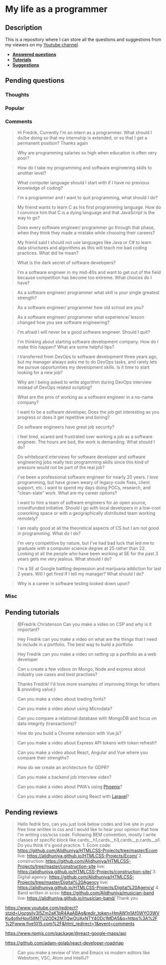 # My life as a programmer

## Description

This is a repository where I can store all the 
questions and suggestions from my viewers on my [Youtube channel](https://www.youtube.com/user/Fidde12345).

* **[Answered questions](https://www.youtube.com/playlist?list=PLBAZWBMYeVYjXogYQDd1rwVI0c5YoioqU)**
* **[Tutorials](./tutorials.md)**
* **[Suggestions](./suggestions.md)**

## Pending questions

### Thoughts

### Popular

### Comments

> Hi Fredrik, Currently I'm an intern as a programmer. What should I do/be doing so that my internship is extended, or so that I get a permanent position? Thanks again

> Why are programming salaries so high when education is often very poor?

> How do I take my programming and software engineering skills to another level?

> What computer language should I start with if I have no previous knowledge of coding?

> I'm a programmer and I want to quit programming, what should I do?

> My friend wants to learn C as his first programming language. How do I convince him that C is a dying language and that JavaScript is the way to go?

> Does every software engineer/ programmer go through that phase, when they think they made a mistake while choosing their careers?

> My friend said I should not use languages like Java or C# to learn data structures and algorithms as this will teach me bad coding practices. What did he mean?

> What is the dark secret of software developers?

> I'm a software engineer in my mid-40s and want to get out of the field because competition has become too extreme. What choices do I have?

> As a software engineer/ programmer what skill is your single greatest strength?

> As a software engineer/ programmer how old school are you?

> As a software engineer/ programmer what experience/ lesson changed how you see software engineering?

> I'm afraid I will never be a good software engineer.  Should I quit?

> I'm thinking about starting software development company. How do I make this happen? What are some helpful tips?

> I transferred from DevOps to software development three years ago, but my manager always asks me to do DevOps tasks, and rarely lets me pursue opportunities my development skills. Is it time to start looking for a new job?

> Why am I being asked to write algorithm during DevOps interview instead of DevOps related scripting?

> What are the pros of working as a software engineer in a no-name company?

> I want to be a software developer, Does the job get interesting as you progress or does it get repetitive and boring?

> Do software engineers have great job security?

> I feel tired, scared and frustrated over working a job as a software engineer. The hours are bad, the work is demanding. What should I do?

> Do whiteboard interviews for software developer and software engineering jobs really test programming skills since this kind of pressure would not be part of the real job?

> I've been a professional software engineer for nearly 20 years. I love programming, but have grown weary of legacy-code fixes, client support, etc. I want to spend my days doing POCs, research, and "clean-slate" work. What are my career options?

> I want to hire a team of software engineers for an open source, crowdfunded initiative. Should I go with local developers in a low-cost coworking space or with a geographically distributed team working remotely?

> I am really good at all the theoretical aspects of CS but I am not good in programming. What do I do?

> I'm very competitive by nature, but I've had bad luck that led me to graduate with a computer science degree at 25 rather than 22. Looking at all the people who have been working at SE for the past 3 years gets me very jealous. What should I do?

> I'm a SE at Google battling depression and marijuana addiction for last 2 years. Will I get fired if I tell my manager? What should I do?

> Why is a career in software testing looked down upon?

### Misc

## Pending tutorials

> @Fredrik Christenson Can you make a video on CSP and why is it important?

> Hey Fredrik can you make a video on what are the things that I need to include in a portfolio. The best way to build a portfolio

> Hey Fredrik can you make a video on setting up a portfolio as a web developer

> Can u create a few videos on Mongo, Node and express about industry use cases and best practises?

> Thanks Fredrik! I'd love more examples of improving things for others & providing value:)

> Can you make a video about loading fonts?

> Can you make a video about using Microdata?

> Can you compare a relational database with MongoDB and focus on data integrity (transactions)?

> How do you build a Chrome extension with Vue.js?

> Can you make a video about Express API tokens with token refresh?

> Can you make a video about React, Angular and Vue where you compare their strengths?

> How do we create an architecture for GDPR?

> Can you make a backend job interview video?

> Can you make a video about PWA's using [Phoenix](http://phoenixframework.org)?

> Can you make a video about using React with [Laravel](https://laravel.com/)?

## Pending reviews

> Hello fedrik bro, can you just look below codes and live site in your free time written in css  and I would like to hear your opinion that how I'm writing css/scss code. Following BEM convention, mostly I write classes of specific block like cards__h1,cards__h3,cards__p,cards__p1. Do you think it's good practice. 1. Ecom code: https://github.com/Alidhuniya/HTMLCSS-Projects/tree/master/Ecom live: https://alidhuniya.github.io/HTMLCSS-Projects/Ecom/ 2. construction: https://github.com/Alidhuniya/HTMLCSS-Projects/tree/master/construction-site live:  https://alidhuniya.github.io/HTMLCSS-Projects/construction-site/ 3. Digital agency: https://github.com/Alidhuniya/HTMLCSS-Projects/tree/master/Digital%20Agency live:  https://alidhuniya.github.io/HTMLCSS-Projects/Digital%20Agency/ 4. Band written in scss:  https://github.com/Alidhuniya/musician-band live:  https://alidhuniya.github.io/musician-band/ Thank you

https://www.youtube.com/redirect?stzid=Ugzgsily3I5Zm2aK1bR4AaABAg&redir_token=HmAW1n1Af0WYO3WVKu4o9xHpvl58MTU2ODk2MTQwOUAxNTY4ODc1MDA5&q=https%3A%2F%2Fwww.five1015.com%2F&html_redirect=1&event=comments

https://www.npmjs.com/package/@react-google-maps/api

https://github.com/adam-golab/react-developer-roadmap

> Can you make a review of Vim and Emacs vs modern editors like Webstorm, VSC, Atom and IntelliJ?
